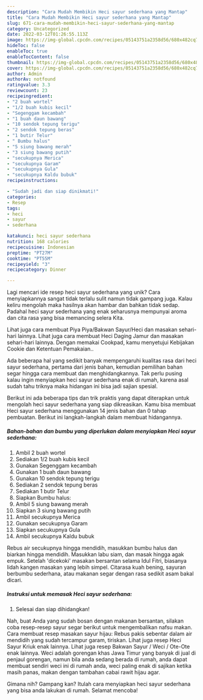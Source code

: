 ```yaml
---
description: "Cara Mudah Membikin Heci sayur sederhana yang Mantap"
title: "Cara Mudah Membikin Heci sayur sederhana yang Mantap"
slug: 671-cara-mudah-membikin-heci-sayur-sederhana-yang-mantap
category: Uncategorized
date: 2022-03-12T01:26:55.113Z
image: https://img-global.cpcdn.com/recipes/05143751a2358d56/680x482cq70/heci-sayur-sederhana-foto-resep-utama.jpg
hideToc: false
enableToc: true
enableTocContent: false
thumbnail: https://img-global.cpcdn.com/recipes/05143751a2358d56/680x482cq70/heci-sayur-sederhana-foto-resep-utama.jpg
cover: https://img-global.cpcdn.com/recipes/05143751a2358d56/680x482cq70/heci-sayur-sederhana-foto-resep-utama.jpg
author: Admin
authorAv: notfound
ratingvalue: 3.3
reviewcount: 23
recipeingredient:
- "2 buah wortel"
- "1/2 buah kubis kecil"
- "Segenggam kecambah"
- "1 buah daun bawang"
- "10 sendok tepung terigu"
- "2 sendok tepung beras"
- "1 butir Telur"
- " Bumbu halus"
- "5 siung bawang merah"
- "3 siung bawang putih"
- "secukupnya Merica"
- "secukupnya Garam"
- "secukupnya Gula"
- "secukupnya Kaldu bubuk"
recipeinstructions:

- "Sudah jadi dan siap dinikmati!"
categories:
- Resep
tags:
- heci
- sayur
- sederhana

katakunci: heci sayur sederhana 
nutrition: 168 calories
recipecuisine: Indonesian
preptime: "PT27M"
cooktime: "PT55M"
recipeyield: "3"
recipecategory: Dinner

---
```





Lagi mencari ide resep heci sayur sederhana yang unik? Cara menyiapkannya sangat tidak terlalu sulit namun tidak gampang juga. Kalau keliru mengolah maka hasilnya akan hambar dan bahkan tidak sedap. Padahal heci sayur sederhana yang enak seharusnya mempunyai aroma dan cita rasa yang bisa memancing selera Kita.





Lihat juga cara membuat Piya Piya/Bakwan Sayur/Heci dan masakan sehari-hari lainnya. Lihat juga cara membuat Heci Daging Jamur dan masakan sehari-hari lainnya. Dengan memakai Cookpad, kamu menyetujui Kebijakan Cookie dan Ketentuan Pemakaian..

Ada beberapa hal yang sedikit banyak mempengaruhi kualitas rasa dari heci sayur sederhana, pertama dari jenis bahan, kemudian pemilihan bahan segar hingga cara membuat dan menghidangkannya. Tak perlu pusing kalau ingin menyiapkan heci sayur sederhana enak di rumah, karena asal sudah tahu triknya maka hidangan ini bisa jadi sajian spesial.






Berikut ini ada beberapa tips dan trik praktis yang dapat diterapkan untuk mengolah heci sayur sederhana yang siap dikreasikan. Kamu bisa membuat Heci sayur sederhana menggunakan 14 jenis bahan dan 0 tahap pembuatan. Berikut ini langkah-langkah dalam membuat hidangannya.

<!--inarticleads1-->

##### Bahan-bahan dan bumbu yang diperlukan dalam menyiapkan Heci sayur sederhana:

1. Ambil 2 buah wortel
1. Sediakan 1/2 buah kubis kecil
1. Gunakan Segenggam kecambah
1. Gunakan 1 buah daun bawang
1. Gunakan 10 sendok tepung terigu
1. Sediakan 2 sendok tepung beras
1. Sediakan 1 butir Telur
1. Siapkan  Bumbu halus:
1. Ambil 5 siung bawang merah
1. Siapkan 3 siung bawang putih
1. Ambil secukupnya Merica
1. Gunakan secukupnya Garam
1. Siapkan secukupnya Gula
1. Ambil secukupnya Kaldu bubuk


Rebus air secukupnya hingga mendidih, masukkan bumbu halus dan biarkan hingga mendidih. Masukkan labu siam, dan masak hingga agak empuk. Setelah &#39;dicekoki&#39; masakan bersantan selama Idul Fitri, biasanya lidah kangen masakan yang lebih simpel. Citarasa kuah bening, sayuran berbumbu sederhana, atau makanan segar dengan rasa sedikit asam bakal dicari. 

<!--inarticleads2-->

##### Instruksi untuk memasak Heci sayur sederhana:


1. Selesai dan siap dihidangkan!

Nah, buat Anda yang sudah bosan dengan makanan bersantan, silakan coba resep-resep sayur segar berikut untuk mengembalikan nafsu makan. Cara membuat resep masakan sayur hijau: Rebus pakis sebentar dalam air mendidih yang sudah tercampur garam, tiriskan. Lihat juga resep Heci Sayur Kriuk enak lainnya. Lihat juga resep Bakwan Sayur / Weci / Ote-Ote enak lainnya. Weci adalah gorengan khas Jawa Timur yang banyak di jual di penjaul gorengan, namun bila anda sedang berada di rumah, anda dapat membuat sendiri weci ini di rumah anda, weci paling enak di sajikan ketika masih panas, makan dengan tambahan cabai rawit hijau agar. 

Gimana nih? Gampang kan? Itulah cara menyiapkan heci sayur sederhana yang bisa anda lakukan di rumah. Selamat mencoba!
